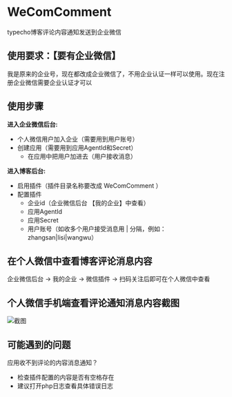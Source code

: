 # WeComComment
typecho博客评论内容通知发送到企业微信

## 使用要求：【要有企业微信】
我是原来的企业号，现在都改成企业微信了，不用企业认证一样可以使用。现在注册企业微信需要企业认证才可以

## 使用步骤
**进入企业微信后台:**
+ 个人微信用户加入企业（需要用到用户账号）
+ 创建应用（需要用到应用AgentId和Secret）
  + 在应用中把用户加进去（用户接收消息）

**进入博客后台:**
+ 启用插件（插件目录名称要改成 WeComComment ）
+ 配置插件
  + 企业id（企业微信后台 【我的企业】中查看）
  + 应用AgentId
  + 应用Secret
  + 用户账号（如收多个用户接受消息用 | 分隔，例如：zhangsan|lisi|wangwu）  

## 在个人微信中查看博客评论消息内容
企业微信后台 -> 我的企业 -> 微信插件 -> 扫码关注后即可在个人微信中查看

## 个人微信手机端查看评论通知消息内容截图
![截图](https://me.jinchuang.org/usr/uploads/2025/02/2814378163.jpg)

## 可能遇到的问题
应用收不到评论的内容消息通知？
  + 检查插件配置的内容是否有空格存在
  + 建议打开php日志查看具体错误日志
